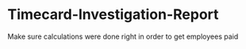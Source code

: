 # Timecard-Investigation-Report
Make sure calculations were done right in order to get employees paid

